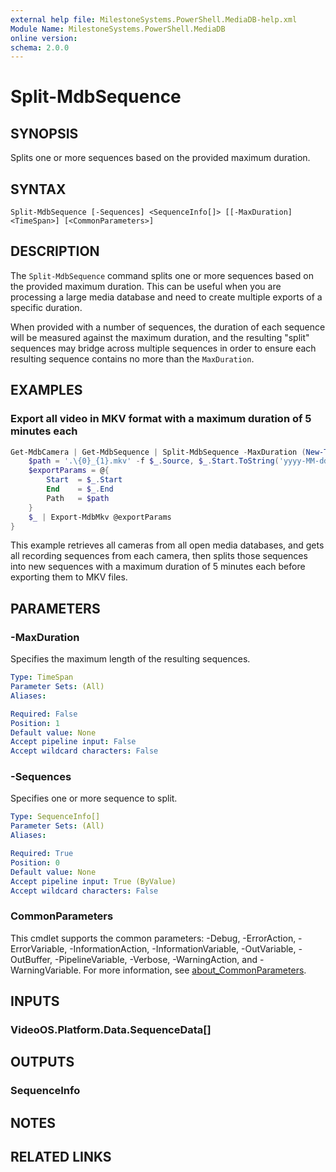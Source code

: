 ```yaml
---
external help file: MilestoneSystems.PowerShell.MediaDB-help.xml
Module Name: MilestoneSystems.PowerShell.MediaDB
online version:
schema: 2.0.0
---
```


# Split-MdbSequence

## SYNOPSIS

Splits one or more sequences based on the provided maximum duration.

## SYNTAX

```
Split-MdbSequence [-Sequences] <SequenceInfo[]> [[-MaxDuration] <TimeSpan>] [<CommonParameters>]
```

## DESCRIPTION

The `Split-MdbSequence` command splits one or more sequences based on the provided maximum duration. This can be useful
when you are processing a large media database and need to create multiple exports of a specific duration.

When provided with a number of sequences, the duration of each sequence will be measured against the maximum duration,
and the resulting "split" sequences may bridge across multiple sequences in order to ensure each resulting sequence
contains no more than the `MaxDuration`.

## EXAMPLES

### Export all video in MKV format with a maximum duration of 5 minutes each

```powershell
Get-MdbCamera | Get-MdbSequence | Split-MdbSequence -MaxDuration (New-Timespan -Minutes 5) | ForEach-Object {
    $path = '.\{0}_{1}.mkv' -f $_.Source, $_.Start.ToString('yyyy-MM-dd_HH-mm-ss')
    $exportParams = @{
        Start  = $_.Start
        End    = $_.End
        Path   = $path
    }
    $_ | Export-MdbMkv @exportParams
}
```

This example retrieves all cameras from all open media databases, and gets all recording sequences from each camera,
then splits those sequences into new sequences with a maximum duration of 5 minutes each before exporting them to MKV
files.

## PARAMETERS

### -MaxDuration

Specifies the maximum length of the resulting sequences.

```yaml
Type: TimeSpan
Parameter Sets: (All)
Aliases:

Required: False
Position: 1
Default value: None
Accept pipeline input: False
Accept wildcard characters: False
```

### -Sequences

Specifies one or more sequence to split.

```yaml
Type: SequenceInfo[]
Parameter Sets: (All)
Aliases:

Required: True
Position: 0
Default value: None
Accept pipeline input: True (ByValue)
Accept wildcard characters: False
```

### CommonParameters
This cmdlet supports the common parameters: -Debug, -ErrorAction, -ErrorVariable, -InformationAction, -InformationVariable, -OutVariable, -OutBuffer, -PipelineVariable, -Verbose, -WarningAction, and -WarningVariable. For more information, see [about_CommonParameters](http://go.microsoft.com/fwlink/?LinkID=113216).

## INPUTS

### VideoOS.Platform.Data.SequenceData[]

## OUTPUTS

### SequenceInfo

## NOTES

## RELATED LINKS
